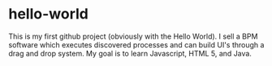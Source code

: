 # hello-world

This is my first github project (obviously with the Hello World). I sell a BPM software which executes discovered processes and can build UI's through a drag and drop system. My goal is to learn Javascript, HTML 5, and Java.
